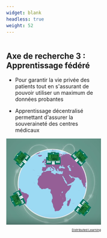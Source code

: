 ```yaml
---
widget: blank
headless: true
weight: 52
---
```

    
    
<div class="row">
  <div class="column" style="width:50%">
    <h2><strong>Axe de recherche 3 : Apprentissage fédéré</strong></h2>
    <ul>
      <li><p>Pour garantir la vie privée des patients tout en s'assurant de pouvoir utiliser un maximum de données probantes</p></li>
      <li><p>Apprentissage décentralisé permettant d'assurer la souveraineté des centres médicaux</p></li>
    </ul>
  </div>
  <div class="column" style="width:50% ">
    <img src="apprentissage-federe-400x400.png" >
    <div style="text-align: right;">
      <a class="fa-brands fa-youtube fa-2x" href="https://www.youtube.com/watch?v=nQpqMIuHyOk" target="_blank" rel="noopener noreferrer">
        <small><small><small> Distributed Learning </small></small></small>
      </a>
    </div>
  </div>
</div>
